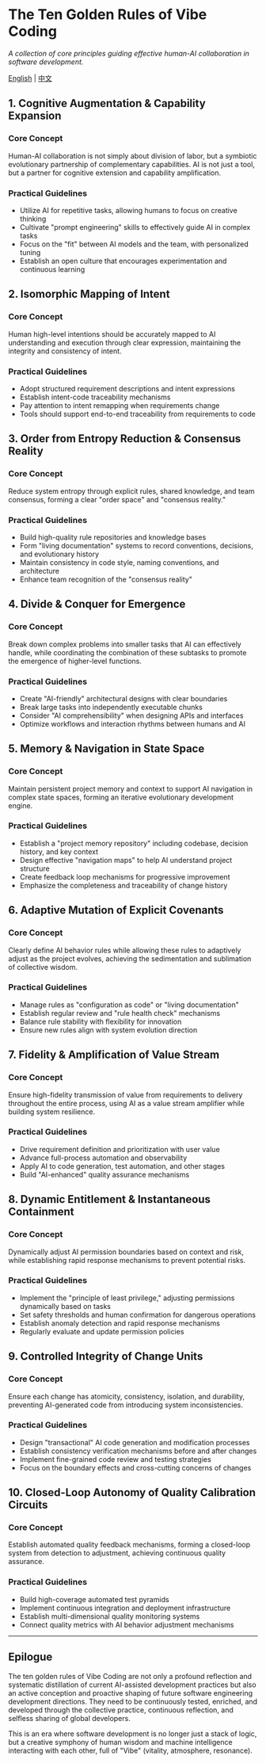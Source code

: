 # The Ten Golden Rules of Vibe Coding

*A collection of core principles guiding effective human-AI collaboration in software development.*

[English](../../en/principles/golden-rules.md) | [中文](../../zh/principles/golden-rules.md)

## 1. Cognitive Augmentation & Capability Expansion

### Core Concept
Human-AI collaboration is not simply about division of labor, but a symbiotic evolutionary partnership of complementary capabilities. AI is not just a tool, but a partner for cognitive extension and capability amplification.

### Practical Guidelines
- Utilize AI for repetitive tasks, allowing humans to focus on creative thinking
- Cultivate "prompt engineering" skills to effectively guide AI in complex tasks
- Focus on the "fit" between AI models and the team, with personalized tuning
- Establish an open culture that encourages experimentation and continuous learning

## 2. Isomorphic Mapping of Intent

### Core Concept
Human high-level intentions should be accurately mapped to AI understanding and execution through clear expression, maintaining the integrity and consistency of intent.

### Practical Guidelines
- Adopt structured requirement descriptions and intent expressions
- Establish intent-code traceability mechanisms
- Pay attention to intent remapping when requirements change
- Tools should support end-to-end traceability from requirements to code

## 3. Order from Entropy Reduction & Consensus Reality

### Core Concept
Reduce system entropy through explicit rules, shared knowledge, and team consensus, forming a clear "order space" and "consensus reality."

### Practical Guidelines
- Build high-quality rule repositories and knowledge bases
- Form "living documentation" systems to record conventions, decisions, and evolutionary history
- Maintain consistency in code style, naming conventions, and architecture
- Enhance team recognition of the "consensus reality"

## 4. Divide & Conquer for Emergence

### Core Concept
Break down complex problems into smaller tasks that AI can effectively handle, while coordinating the combination of these subtasks to promote the emergence of higher-level functions.

### Practical Guidelines
- Create "AI-friendly" architectural designs with clear boundaries
- Break large tasks into independently executable chunks
- Consider "AI comprehensibility" when designing APIs and interfaces
- Optimize workflows and interaction rhythms between humans and AI

## 5. Memory & Navigation in State Space

### Core Concept
Maintain persistent project memory and context to support AI navigation in complex state spaces, forming an iterative evolutionary development engine.

### Practical Guidelines
- Establish a "project memory repository" including codebase, decision history, and key context
- Design effective "navigation maps" to help AI understand project structure
- Create feedback loop mechanisms for progressive improvement
- Emphasize the completeness and traceability of change history

## 6. Adaptive Mutation of Explicit Covenants

### Core Concept
Clearly define AI behavior rules while allowing these rules to adaptively adjust as the project evolves, achieving the sedimentation and sublimation of collective wisdom.

### Practical Guidelines
- Manage rules as "configuration as code" or "living documentation"
- Establish regular review and "rule health check" mechanisms
- Balance rule stability with flexibility for innovation
- Ensure new rules align with system evolution direction

## 7. Fidelity & Amplification of Value Stream

### Core Concept
Ensure high-fidelity transmission of value from requirements to delivery throughout the entire process, using AI as a value stream amplifier while building system resilience.

### Practical Guidelines
- Drive requirement definition and prioritization with user value
- Advance full-process automation and observability
- Apply AI to code generation, test automation, and other stages
- Build "AI-enhanced" quality assurance mechanisms

## 8. Dynamic Entitlement & Instantaneous Containment

### Core Concept
Dynamically adjust AI permission boundaries based on context and risk, while establishing rapid response mechanisms to prevent potential risks.

### Practical Guidelines
- Implement the "principle of least privilege," adjusting permissions dynamically based on tasks
- Set safety thresholds and human confirmation for dangerous operations
- Establish anomaly detection and rapid response mechanisms
- Regularly evaluate and update permission policies

## 9. Controlled Integrity of Change Units

### Core Concept
Ensure each change has atomicity, consistency, isolation, and durability, preventing AI-generated code from introducing system inconsistencies.

### Practical Guidelines
- Design "transactional" AI code generation and modification processes
- Establish consistency verification mechanisms before and after changes
- Implement fine-grained code review and testing strategies
- Focus on the boundary effects and cross-cutting concerns of changes

## 10. Closed-Loop Autonomy of Quality Calibration Circuits

### Core Concept
Establish automated quality feedback mechanisms, forming a closed-loop system from detection to adjustment, achieving continuous quality assurance.

### Practical Guidelines
- Build high-coverage automated test pyramids
- Implement continuous integration and deployment infrastructure
- Establish multi-dimensional quality monitoring systems
- Connect quality metrics with AI behavior adjustment mechanisms

---

## Epilogue

The ten golden rules of Vibe Coding are not only a profound reflection and systematic distillation of current AI-assisted development practices but also an active conception and proactive shaping of future software engineering development directions. They need to be continuously tested, enriched, and developed through the collective practice, continuous reflection, and selfless sharing of global developers.

This is an era where software development is no longer just a stack of logic, but a creative symphony of human wisdom and machine intelligence interacting with each other, full of "Vibe" (vitality, atmosphere, resonance).
